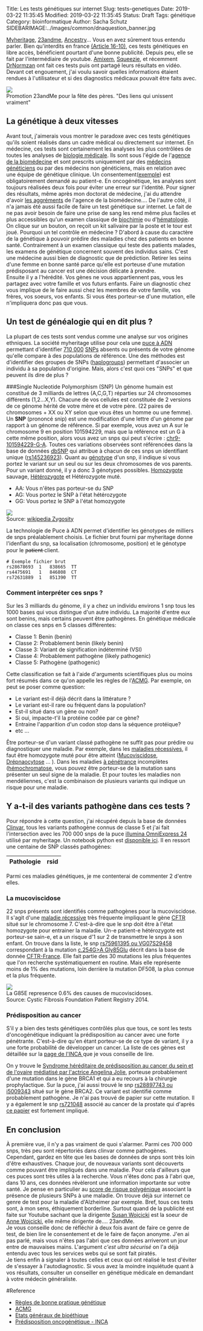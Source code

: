 Title: Les tests génétiques sur internet 
Slug: tests-genetiques
Date: 2019-03-22 11:35:45
Modified: 2019-03-22 11:35:45
Status: Draft
Tags: génétique
Category: bioinformatique 
Author: Sacha Schutz
SIDEBARIMAGE:../images/common/dnaquestion_banner.jpg

[Myheritage](https://www.myheritage.fr/), [23andme](https://www.23andme.com), [Ancestry](https://www.ancestry.fr/)... Vous en avez sûrement tous entendu parler. Bien qu'interdits en france [(Article 16-10)](https://www.legifrance.gouv.fr/affichCodeArticle.do?cidTexte=LEGITEXT000006070721&idArticle=LEGIARTI000006419305&dateTexte=&categorieLien=cid), ces tests génétiques en libre accès, bénéficient pourtant d'une bonne publicité.
Depuis peu, elle se fait par l'intermédiaire de youtube. [Amixem](https://www.youtube.com/watch?v=by168cgLmw0), [Squeezie](https://www.youtube.com/watch?v=xrkmdXyOaHg), et récemment [DrNormzan](https://www.youtube.com/watch?v=rEY-smTTLto) ont fait ces tests puis ont partagé leurs résultats en vidéo. Devant cet engouement, j'ai voulu savoir quelles informations étaient rendues à l'utilisateur et si des diagnostics médicaux pouvait être faits avec.   

<div class="figure">     <img src="../images/test_genetique/23andme.png" />      <div class="legend">Promotion 23andMe pour la fête des pères. "Des liens qui unissent vraiment"</div> </div>



## La génétique à deux vitesses
Avant tout, j'aimerais vous montrer le paradoxe avec ces tests génétiques qu'ils soient réalisés dans un cadre médical ou directement sur internet.
En médecine, ces tests sont certainement les analyses les plus contrôlées de toutes les analyses de [biologie médicale](https://fr.wikipedia.org/wiki/Biologie_m%C3%A9dicale). Ils sont sous l'égide de l'[agence de la biomédecine](https://fr.wikipedia.org/wiki/Agence_de_la_biom%C3%A9decine) et sont prescrits uniquement par des [médecins généticiens](https://fr.wikipedia.org/wiki/G%C3%A9n%C3%A9tique_m%C3%A9dicale) ou par des médecins non généticiens, mais en relation avec une équipe de génétique clinique. Un consentement([exemple](http://robertdebre.aphp.fr/wp-content/blogs.dir/137/files/2013/08/Consentement_genetique-2.pdf)) est obligatoirement demandé au patient-e. En oncogénétique, les analyses sont toujours réalisées deux fois pour éviter une erreur sur l'identité. Pour signer des résultats, même après mon doctorat de médecine, j'ai du attendre d'avoir [les aggréments](https://www.agence-biomedecine.fr/agrement-praticiens-genetique?lang=fr) de l'agence de la biomédecine....
De l'autre côté, il n'a jamais été aussi facile de faire un test génétique sur internet. Le fait de ne pas avoir besoin de faire une prise de sang les rend même plus faciles et plus accessibles qu'un examen classique de [biochimie](https://fr.wikipedia.org/wiki/Biochimie_clinique) ou d'[hématologie](https://fr.wikipedia.org/wiki/H%C3%A9matologie). On clique sur un bouton, on reçoit un kit salivaire par la poste et le tour est joué.
Pourquoi un tel contrôle en médecine ? 
D'abord à cause du caractère de la génétique à pouvoir prédire des maladies chez des patients en bonne santé. Contrairement à un examen classique qui teste des patients malades, les examens de génétique concernent souvent des individus sains. C'est une médecine aussi bien de diagnostic que de prédiction. Retirer les seins d'une femme en bonne santé parce qu'elle est porteuse d'une mutation prédisposant au cancer est une décision délicate à prendre.    
Ensuite il y a l'hérédité. Vos gènes ne vous appartiennent pas, vous les partagez avec votre famille et vos futurs enfants. Faire un diagnostic chez vous implique de le faire aussi chez les membres de votre famille, vos frères, vos soeurs, vos enfants. Si vous êtes porteur-se d'une mutation, elle n'impliquera donc pas que vous.

## Un test de généalogie qui en dit plus ?
La plupart de ces tests sont vendus comme une analyse sur vos origines ethniques. La société myheritage utilise pour cela une [puce à ADN](https://fr.wikipedia.org/wiki/Puce_%C3%A0_ADN) permettant d'identifier [710 000](https://www.illumina.com/products/by-type/microarray-kits/infinium-omni-express.html) [SNPs](https://fr.wikipedia.org/wiki/Polymorphisme_nucl%C3%A9otidique) absents ou présents de votre génome qu'elle compare à des populations de référence. Une des méthodes est d'identifier des groupes de SNPs ([haplogroups](https://fr.wikipedia.org/wiki/Haplogroupe)) permettant d'associer un individu à sa population d'origine. 
Mais, alors c'est quoi ces "SNPs" et que peuvent ils dire de plus ? 

###Single Nucleotide Polymorphism (SNP)
Un génome humain est constitué de 3 milliards de lettres (A,C,G,T) réparties sur 24 chromosomes différents (1,2...X,Y). Chacune de vos cellules est constituée de 2 versions de ce génome hérité de votre mère et de votre père. (22 paires de chromosomes + XX ou XY selon que vous êtes un homme ou une femme).   
Un **SNP** (prononcé snip) est une modification d'une lettre d'un génome par rapport à un génome de référence. Si par exemple, vous avez un A sur le chromosome 9 en position 101594229, mais que la référence est un G à cette même position, alors vous avez un snps qui peut s'écrire : [chr9-101594229-G-A](http://genome.ucsc.edu/cgi-bin/hgTracks?db=hg19&lastVirtModeType=default&lastVirtModeExtraState=&virtModeType=default&virtMode=0&nonVirtPosition=&position=chr9%3A101594229%2D101594229&hgsid=718306327_QCaQikXTcs5svbD4i9HYmPnkk40x). Toutes ces variations observées sont référencées dans la base de données [dbSNP](https://en.wikipedia.org/wiki/DbSNP) qui attribue à chacun de ces snps un identifiant unique ([rs145236923](https://www.ncbi.nlm.nih.gov/snp/rs145236923)).
Quant au [génotype](https://fr.wikipedia.org/wiki/G%C3%A9notype) d'un snp, il indique si vous portez le variant sur un seul ou sur les deux chromosomes de vos parents. Pour un variant donné, il y a donc 3 génotypes possibles. [Homozygote](https://fr.wikipedia.org/wiki/Homozygote) sauvage, [Hétérozygote](https://fr.wikipedia.org/wiki/H%C3%A9t%C3%A9rozygote) et Hétérozygote muté. 

- AA: Vous n'êtes pas porteur-se du SNP
- AG: Vous portez le SNP à l'état hétérozygote
- GG: Vous portez le SNP à l'état homozygote 


<div class="figure">     <img src="../images/test_genetique/genotype.png" />      <div class="legend">Source: <a href="https://en.wikipedia.org/wiki/Zygosity">wikipedia Zygosity</a></div> </div>



La technologie de Puce à ADN permet d'identifier les génotypes de milliers de snps préalablement choisis. Le fichier brut fourni par myheritage donne l'idenfiant du snp, sa localisation (chromosome, position) et le génotype pour le p̶a̶t̶i̶e̶n̶t̶ client. 

    # Exemple fichier brut 
    rs28678693  1   838665  TT  
    rs4475691   1   846808  CT
    rs72631889  1   851390  TT


### Comment interpréter ces snps ? 
Sur les 3 milliards du génome, il y a chez un individu environs 1 snp tous les 1000 bases qui vous distingue d'un autre individu. La majorité d'entre eux sont benins, mais certains peuvent être pathogènes. 
En génétique médicale on classe ces snps en 5 classes différentes:

* Classe 1: Benin (benin)
* Classe 2: Probablement benin (likely benin)
* Classe 3: Variant de signification indéterminé (VSI)
* Classe 4: Probablement pathogène (likely pathogenic)
* Classe 5: Pathogène (pathogenic)

Cette classification se fait à l'aide d'arguments scientifiques plus ou moins fort résumés dans ce qu'on appelle les règles de l'[ACMG](https://www.acmg.net/docs/standards_guidelines_for_the_interpretation_of_sequence_variants.pdf). Par exemple, on peut se poser comme question: 

* Le variant est-il déjà décrit dans la littérature ?  
* Le variant est-il rare ou fréquent dans la population?
* Est-il situé dans un gène ou non?
* Si oui, impacte-t'il la protéine codée par ce gène?
* Entraine l'apparition d'un codon stop dans la séquence protéique?
* etc ...

Être porteur-se d'un variant classé pathogène ne suffit pas pour prédire ou diagnostiquer une maladie. Par exemple, dans les [maladies récessives](https://fr.wikipedia.org/wiki/Transmission_autosomique_r%C3%A9cessive), il faut être homozygote muté pour être atteint ([Mucoviscidose](https://fr.wikipedia.org/wiki/Mucoviscidose), [Drépnaocytose](https://fr.wikipedia.org/wiki/Dr%C3%A9panocytose) ... ). Dans les maladies [à pénétrance](https://fr.wikipedia.org/wiki/P%C3%A9n%C3%A9trance) incomplètes ([hémochromatose](https://fr.wikipedia.org/wiki/H%C3%A9mochromatose), vous pouvez être porteur-se de la mutation sans présenter un seul signe de la maladie. Et pour toutes les maladies non mendéliennes, c'est la combinaison de plusieurs variants qui indique un risque pour une maladie. 

## Y a-t-il des variants pathogène dans ces tests ?  
Pour répondre à cette question, j'ai récupéré depuis la base de données [Clinvar](https://www.ncbi.nlm.nih.gov/clinvar/), tous les variants pathogène connus de classe 5 et j'ai fait l'intersection avec les 700 000 snps de la puce [illumina OmniExpress 24](https://www.illumina.com/products/by-type/microarray-kits/infinium-omni-express.html) utilisé par myheritage. Un notebook python est [disponible ici](https://github.com/dridk/notebook/blob/master/myheritage/myheritage.ipynb).
Il en ressort une centaine de SNP classés pathogènes:

<script type="text/javascript" language="javascript" src="https://code.jquery.com/jquery-3.3.1.js"></script>
<script type="text/javascript" language="javascript" src="https://cdn.datatables.net/1.10.19/js/jquery.dataTables.min.js"></script>
<link rel="stylesheet" type="text/css" href="https://cdn.datatables.net/1.10.19/css/jquery.dataTables.min.css">

<table id="example" class="display" style="width:100%">
        <thead>
            <tr>
                <th>Pathologie</th>
                <th>rsid</th>
            </tr>
        </thead>
    </table>

<script>
$(document).ready(function() {
    $('#example').DataTable( {
        "ajax": "https://raw.githubusercontent.com/dridk/notebook/master/myheritage/clinvar_omniexpress24.json"
    } );
} );
</script>

Parmi ces maladies génétiques, je me contenterai de commenter 2 d'entre elles.

### La mucoviscidose 
22 snps présents sont identifiés comme pathogènes pour la mucoviscidose. Il s'agit d'une [maladie récessive](https://fr.wikipedia.org/wiki/Transmission_autosomique_r%C3%A9cessive) très fréquente impliquant le gène [CFTR](https://fr.wikipedia.org/wiki/G%C3%A8ne_et_prot%C3%A9ine_CFTR) situé sur le chromosome 7. C'est-à-dire que le snp doit être à l'état homozygote pour entrainer la maladie. Un-e patient-e hétérozygote est porteur-se sain-e, et a un risque d'1 sur 2 de transmettre le snps à son enfant. 
On trouve dans la liste, le snp [rs75961395 ou VG07S29458](https://www.snpedia.com/index.php/Rs75961395) correspondant à la mutation [c.254G>A Gly85Glu](https://cftr.iurc.montp.inserm.fr/cgi-bin/affiche.cgi?variant=c.254G%3EA&provenance=0) décrit dans la base de donnée [CFTR-France](https://cftr.iurc.montp.inserm.fr/cgi-bin/home.cgi?).
Elle fait partie des 30 mutations les plus fréquentes que l'on recherche systématiquement en routine. Mais elle représente moins de 1% des mutations, loin derrière la  mutation DF508, la plus connue et la plus fréquente.

<div class="figure">     <img src="../images/test_genetique/cftr_pie.png" />      <div class="legend">La G85E represence 0.6% des causes de mucoviscidoses. <br/>Source: Cystic Fibrosis Foundation Patient Registry 2014.</div> </div>

### Prédisposition au cancer 
S’il y a bien des tests génétiques contrôlés plus que tous, ce sont les tests d'oncogénétique indiquant la prédisposition au cancer avec une forte pénétrante. C'est-à-dire qu'en étant porteur-se de ce type de variant, il y a une forte probabilité de développer un cancer. La liste de ces gènes est détaillée sur la [page de l'INCA ](https://www.e-cancer.fr/Professionnels-de-sante/L-organisation-de-l-offre-de-soins/Oncogenetique-et-plateformes-de-genetique-moleculaire/Les-predispositions-genetiques)que je vous conseille de lire.

On y trouve le [Syndrome héréditaire de prédisposition au cancer du sein et de l'ovaire](https://www.orpha.net/consor/cgi-bin/OC_Exp.php?Lng=FR&Expert=145) [médiatisé par l'actrice Angelina Jolie](https://fr.wikipedia.org/wiki/Angelina_Jolie#Cancer), porteuse probablement d'une mutation dans le gène BRCA1 et qui a eu recours à la chirurgie prophylactique.
Sur la puce, j'ai aussi trouvé le snp [rs28897743 ou i5009343](https://www.ncbi.nlm.nih.gov/projects/SNP/snp_ref.cgi?rs=rs28897743) situé sur le gène BRCA2. Ce variant est identifié comme probablement pathogène. Je n'ai pas trouvé de papier sur cette mutation. 
Il y a également le snp [rs721048](https://www.snpedia.com/index.php/Rs721048) associé au cancer de la prostate qui d'après [ce papier](https://www.ncbi.nlm.nih.gov/pmc/articles/PMC4500625/) est fortement impliqué.

## En conclusion
À première vue, il n'y a pas vraiment de quoi s'alarmer. Parmi ces 700 000 snps, très peu sont répertoriés dans clinvar comme pathogènes. Cependant, gardez en tête que les bases de données de snps sont très loin d'être exhaustives. Chaque jour, de nouveaux variants sont découverts comme pouvant être impliqués dans une maladie. Pour cela d'ailleurs que ces puces sont très utiles à la recherche. Vous n'êtes donc pas à l'abri que, dans 10 ans, ces données révèleront une information importante sur votre santé. 
Je pense en particulier au [score de risque polygénique](https://en.wikipedia.org/wiki/Polygenic_score) associant la présence de plusieurs SNPs à une maladie. On trouve déjà sur internet ce genre de test pour la maladie d'Alzheimer par exemple. Bref, tous ces tests sont, à mon sens, éthiquement borderline. Surtout quand de la publicité est faite sur Youtube sachant que la dirigente [Susan Wojcicki](https://fr.wikipedia.org/wiki/Susan_Wojcicki) est la soeur de [Anne Wojcicki](https://fr.wikipedia.org/wiki/Anne_Wojcicki), elle même dirigente de.... 23andMe.    
Je vous conseille donc de réfléchir à deux fois avant de faire ce genre de test, de bien lire le consentement et de le faire de façon anonyme. J'en ai pas parlé, mais vous n'êtes pas l'abri que ces données arriveront un jour entre de mauvaises mains. L'argument *c'est ultra sécurisé* on l'a déjà entendu avec tous les services webs qui se sont fait piratés.       
Je tiens enfin à signaler à toutes celles et ceux qui ont réalisé le test d'éviter de s'essayer à l'autodiagnostic. Si vous avez la moindre inquiétude quant à vos résultats, consulter un conseiller en génétique médicale en demandant à votre médecin généraliste. 


#Reference
- [Règles de bonne pratique génétique](https://www.has-sante.fr/portail/upload/docs/application/pdf/2013-02/regles_de_bonne_pratique_en_genetique_constitutionnelle_a_des_fins_medicales.pdf
)
- [ACMG](https://www.acmg.net/ACMG/Medical-Genetics-Practice-Resources/Practice-Guidelines.aspx)
- [Etats généraux de bioéthique](https://etatsgenerauxdelabioethique.fr/)
- [Prédisposition oncogénétique - INCA](https://www.e-cancer.fr/Professionnels-de-sante/L-organisation-de-l-offre-de-soins/Oncogenetique-et-plateformes-de-genetique-moleculaire/Les-predispositions-genetiques)